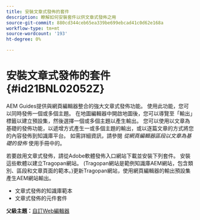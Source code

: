 ```yaml
---
title: 安裝文章式發佈的套件
description: 瞭解如何安裝套件以供文章式發佈之用
source-git-commit: 880cd344ceb65ea339be699ebcad41c0d62e168a
workflow-type: tm+mt
source-wordcount: '193'
ht-degree: 0%

---
```


# 安裝文章式發佈的套件 {#id21BNL02052Z}

AEM Guides提供與網頁編輯器整合的強大文章式發佈功能。 使用此功能，您可以同時發佈一個或多個主題。 在地圖編輯器中開啟地圖後，您可以導覽至「輸出」標籤以建立預設集，然後選擇一個或多個主題以產生輸出。 您可以使用以文章為基礎的發佈功能，以遞增方式產生一或多個主題的輸出，或以逐篇文章的方式將您的內容發佈到知識庫平台。 如需詳細資訊，請參閱 *從網頁編輯器區段以文章為基礎的發佈* 使用手冊中的。

若要啟用文章式發佈，請從Adobe軟體發佈入口網站下載並安裝下列套件。 安裝這些軟體以建立Tragopan網站。 \(Tragopan網站是範例知識庫AEM網站，包含類別、區段和文章頁面的範本。\)更新Tragopan網站，使用網頁編輯器的輸出預設集產生AEM網站輸出。

- 文章式發佈的知識庫範本
- 文章式發佈的元件套件

**父級主題：**[&#x200B;自訂Web編輯器](conf-web-editor.md)

